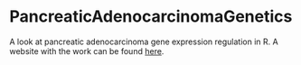 # PancreaticAdenocarcinomaGenetics
A look at pancreatic adenocarcinoma gene expression regulation in R. A website with the work can be found [here](https://brycon2.github.io/PancreaticAdenocarcinomaGenetics/). 
